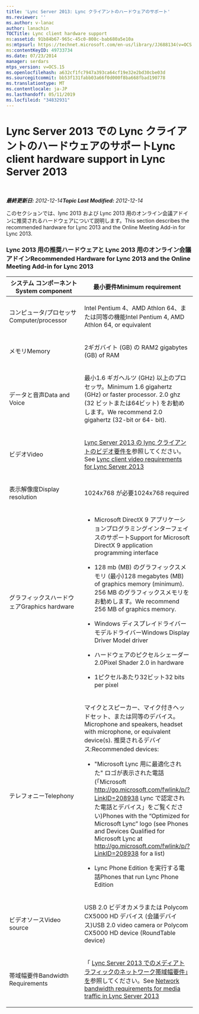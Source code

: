 ```yaml
---
title: 'Lync Server 2013: Lync クライアントのハードウェアのサポート'
ms.reviewer: ''
ms.author: v-lanac
author: lanachin
TOCTitle: Lync client hardware support
ms:assetid: 91b84b67-965c-45c0-808c-bab680a5e10a
ms:mtpsurl: https://technet.microsoft.com/en-us/library/JJ688134(v=OCS.15)
ms:contentKeyID: 49733734
ms.date: 07/23/2014
manager: serdars
mtps_version: v=OCS.15
ms.openlocfilehash: a632cf1fc7947a393ca64cf19e32e2bd30cbe03d
ms.sourcegitcommit: bb53f131fabb03a66f0d000f8ba668fbad190778
ms.translationtype: MT
ms.contentlocale: ja-JP
ms.lasthandoff: 05/11/2019
ms.locfileid: "34832931"
---
```

<div data-xmlns="http://www.w3.org/1999/xhtml">

<div class="topic" data-xmlns="http://www.w3.org/1999/xhtml" data-msxsl="urn:schemas-microsoft-com:xslt" data-cs="http://msdn.microsoft.com/en-us/">

<div data-asp="http://msdn2.microsoft.com/asp">

# <a name="lync-client-hardware-support-in-lync-server-2013"></a><span data-ttu-id="00cb3-102">Lync Server 2013 での Lync クライアントのハードウェアのサポート</span><span class="sxs-lookup"><span data-stu-id="00cb3-102">Lync client hardware support in Lync Server 2013</span></span>

</div>

<div id="mainSection">

<div id="mainBody">

<span> </span>

<span data-ttu-id="00cb3-103">_**最終更新日:** 2012-12-14_</span><span class="sxs-lookup"><span data-stu-id="00cb3-103">_**Topic Last Modified:** 2012-12-14_</span></span>

<span data-ttu-id="00cb3-104">このセクションでは、lync 2013 および Lync 2013 用のオンライン会議アドインに推奨されるハードウェアについて説明します。</span><span class="sxs-lookup"><span data-stu-id="00cb3-104">This section describes the recommended hardware for Lync 2013 and the Online Meeting Add-in for Lync 2013.</span></span>

### <a name="recommended-hardware-for-lync-2013-and-the-online-meeting-add-in-for-lync-2013"></a><span data-ttu-id="00cb3-105">Lync 2013 用の推奨ハードウェアと Lync 2013 用のオンライン会議アドイン</span><span class="sxs-lookup"><span data-stu-id="00cb3-105">Recommended Hardware for Lync 2013 and the Online Meeting Add-in for Lync 2013</span></span>

<table>
<colgroup>
<col style="width: 50%" />
<col style="width: 50%" />
</colgroup>
<thead>
<tr class="header">
<th><span data-ttu-id="00cb3-106">システム コンポーネント</span><span class="sxs-lookup"><span data-stu-id="00cb3-106">System component</span></span></th>
<th><span data-ttu-id="00cb3-107">最小要件</span><span class="sxs-lookup"><span data-stu-id="00cb3-107">Minimum requirement</span></span></th>
</tr>
</thead>
<tbody>
<tr class="odd">
<td><p><span data-ttu-id="00cb3-108">コンピュータ/プロセッサ</span><span class="sxs-lookup"><span data-stu-id="00cb3-108">Computer/processor</span></span></p></td>
<td><p><span data-ttu-id="00cb3-109">Intel Pentium 4、AMD Athlon 64、または同等の機能</span><span class="sxs-lookup"><span data-stu-id="00cb3-109">Intel Pentium 4, AMD Athlon 64, or equivalent</span></span></p></td>
</tr>
<tr class="even">
<td><p><span data-ttu-id="00cb3-110">メモリ</span><span class="sxs-lookup"><span data-stu-id="00cb3-110">Memory</span></span></p></td>
<td><p><span data-ttu-id="00cb3-111">2ギガバイト (GB) の RAM</span><span class="sxs-lookup"><span data-stu-id="00cb3-111">2 gigabytes (GB) of RAM</span></span></p></td>
</tr>
<tr class="odd">
<td><p><span data-ttu-id="00cb3-112">データと音声</span><span class="sxs-lookup"><span data-stu-id="00cb3-112">Data and Voice</span></span></p></td>
<td><p><span data-ttu-id="00cb3-113">最小1.6 ギガヘルツ (GHz) 以上のプロセッサ。</span><span class="sxs-lookup"><span data-stu-id="00cb3-113">Minimum 1.6 gigahertz (GHz) or faster processor.</span></span> <span data-ttu-id="00cb3-114">2.0 ghz (32 ビットまたは64ビット) をお勧めします。</span><span class="sxs-lookup"><span data-stu-id="00cb3-114">We recommend 2.0 gigahertz (32-bit or 64- bit).</span></span></p></td>
</tr>
<tr class="even">
<td><p><span data-ttu-id="00cb3-115">ビデオ</span><span class="sxs-lookup"><span data-stu-id="00cb3-115">Video</span></span></p></td>
<td><p><span data-ttu-id="00cb3-116"><a href="lync-server-2013-lync-client-video-requirements.md">Lync Server 2013 の lync クライアントのビデオ要件を</a>参照してください。</span><span class="sxs-lookup"><span data-stu-id="00cb3-116">See <a href="lync-server-2013-lync-client-video-requirements.md">Lync client video requirements for Lync Server 2013</a></span></span></p></td>
</tr>
<tr class="odd">
<td><p><span data-ttu-id="00cb3-117">表示解像度</span><span class="sxs-lookup"><span data-stu-id="00cb3-117">Display resolution</span></span></p></td>
<td><p><span data-ttu-id="00cb3-118">1024x768 が必要</span><span class="sxs-lookup"><span data-stu-id="00cb3-118">1024x768 required</span></span></p></td>
</tr>
<tr class="even">
<td><p><span data-ttu-id="00cb3-119">グラフィックスハードウェア</span><span class="sxs-lookup"><span data-stu-id="00cb3-119">Graphics hardware</span></span></p></td>
<td><ul>
<li><p><span data-ttu-id="00cb3-120">Microsoft DirectX 9 アプリケーションプログラミングインターフェイスのサポート</span><span class="sxs-lookup"><span data-stu-id="00cb3-120">Support for Microsoft DirectX 9 application programming interface</span></span></p></li>
<li><p><span data-ttu-id="00cb3-121">128 mb (MB) のグラフィックスメモリ (最小)</span><span class="sxs-lookup"><span data-stu-id="00cb3-121">128 megabytes (MB) of graphics memory (minimum).</span></span> <span data-ttu-id="00cb3-122">256 MB のグラフィックスメモリをお勧めします。</span><span class="sxs-lookup"><span data-stu-id="00cb3-122">We recommend 256 MB of graphics memory.</span></span></p></li>
<li><p><span data-ttu-id="00cb3-123">Windows ディスプレイドライバーモデルドライバー</span><span class="sxs-lookup"><span data-stu-id="00cb3-123">Windows Display Driver Model driver</span></span></p></li>
<li><p><span data-ttu-id="00cb3-124">ハードウェアのピクセルシェーダー2.0</span><span class="sxs-lookup"><span data-stu-id="00cb3-124">Pixel Shader 2.0 in hardware</span></span></p></li>
<li><p><span data-ttu-id="00cb3-125">1ピクセルあたり32ビット</span><span class="sxs-lookup"><span data-stu-id="00cb3-125">32 bits per pixel</span></span></p></li>
</ul></td>
</tr>
<tr class="odd">
<td><p><span data-ttu-id="00cb3-126">テレフォニー</span><span class="sxs-lookup"><span data-stu-id="00cb3-126">Telephony</span></span></p></td>
<td><p><span data-ttu-id="00cb3-127">マイクとスピーカー、マイク付きヘッドセット、または同等のデバイス。</span><span class="sxs-lookup"><span data-stu-id="00cb3-127">Microphone and speakers, headset with microphone, or equivalent device(s).</span></span> <span data-ttu-id="00cb3-128">推奨されるデバイス:</span><span class="sxs-lookup"><span data-stu-id="00cb3-128">Recommended devices:</span></span></p>
<ul>
<li><p><span data-ttu-id="00cb3-129">"Microsoft Lync 用に最適化された" ロゴが表示された電話 (「Microsoft <a href="http://go.microsoft.com/fwlink/p/?linkid=208938">http://go.microsoft.com/fwlink/p/?LinkID=208938</a> Lync で認定された電話とデバイス」をご覧ください)</span><span class="sxs-lookup"><span data-stu-id="00cb3-129">Phones with the “Optimized for Microsoft Lync” logo (see Phones and Devices Qualified for Microsoft Lync at <a href="http://go.microsoft.com/fwlink/p/?linkid=208938">http://go.microsoft.com/fwlink/p/?LinkID=208938</a> for a list)</span></span></p></li>
<li><p><span data-ttu-id="00cb3-130">Lync Phone Edition を実行する電話</span><span class="sxs-lookup"><span data-stu-id="00cb3-130">Phones that run Lync Phone Edition</span></span></p></li>
</ul></td>
</tr>
<tr class="even">
<td><p><span data-ttu-id="00cb3-131">ビデオソース</span><span class="sxs-lookup"><span data-stu-id="00cb3-131">Video source</span></span></p></td>
<td><p><span data-ttu-id="00cb3-132">USB 2.0 ビデオカメラまたは Polycom CX5000 HD デバイス (会議デバイス)</span><span class="sxs-lookup"><span data-stu-id="00cb3-132">USB 2.0 video camera or Polycom CX5000 HD device (RoundTable device)</span></span></p></td>
</tr>
<tr class="odd">
<td><p><span data-ttu-id="00cb3-133">帯域幅要件</span><span class="sxs-lookup"><span data-stu-id="00cb3-133">Bandwidth Requirements</span></span></p></td>
<td><p><span data-ttu-id="00cb3-134">「 <a href="lync-server-2013-network-bandwidth-requirements-for-media-traffic.md">Lync Server 2013 でのメディアトラフィックのネットワーク帯域幅要件」を</a>参照してください。</span><span class="sxs-lookup"><span data-stu-id="00cb3-134">See <a href="lync-server-2013-network-bandwidth-requirements-for-media-traffic.md">Network bandwidth requirements for media traffic in Lync Server 2013</a></span></span></p></td>
</tr>
</tbody>
</table>


</div>

<span> </span>

</div>

</div>

</div>

